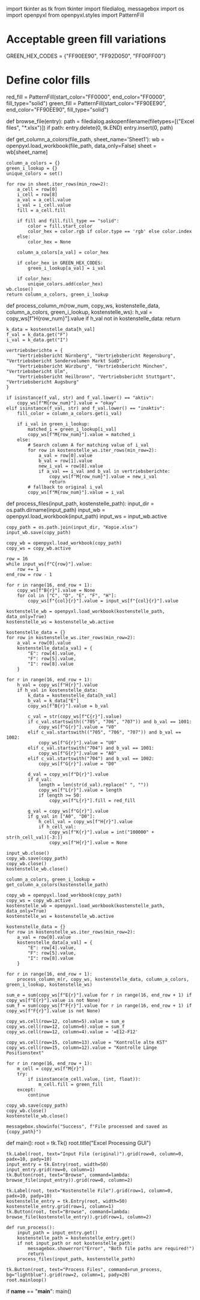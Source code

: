 import tkinter as tk
from tkinter import filedialog, messagebox
import os
import openpyxl
from openpyxl.styles import PatternFill

# Acceptable green fill variations
GREEN_HEX_CODES = {"FF90EE90", "FF92D050", "FF00FF00"}

# Define color fills
red_fill = PatternFill(start_color="FF0000", end_color="FF0000", fill_type="solid")
green_fill = PatternFill(start_color="FF90EE90", end_color="FF90EE90", fill_type="solid")


def browse_file(entry):
    path = filedialog.askopenfilename(filetypes=[("Excel files", "*.xlsx")])
    if path:
        entry.delete(0, tk.END)
        entry.insert(0, path)


def get_column_a_colors(file_path, sheet_name='Sheet1'):
    wb = openpyxl.load_workbook(file_path, data_only=False)
    sheet = wb[sheet_name]

    column_a_colors = {}
    green_i_lookup = {}
    unique_colors = set()

    for row in sheet.iter_rows(min_row=2):
        a_cell = row[0]
        i_cell = row[8]
        a_val = a_cell.value
        i_val = i_cell.value
        fill = a_cell.fill

        if fill and fill.fill_type == "solid":
            color = fill.start_color
            color_hex = color.rgb if color.type == 'rgb' else color.index
        else:
            color_hex = None

        column_a_colors[a_val] = color_hex

        if color_hex in GREEN_HEX_CODES:
            green_i_lookup[a_val] = i_val

        if color_hex:
            unique_colors.add(color_hex)
    wb.close()
    return column_a_colors, green_i_lookup


def process_column_m(row_num, copy_ws, kostenstelle_data, column_a_colors, green_i_lookup, kostenstelle_ws):
    h_val = copy_ws[f"H{row_num}"].value
    if h_val not in kostenstelle_data:
        return

    k_data = kostenstelle_data[h_val]
    f_val = k_data.get("F")
    i_val = k_data.get("I")

    vertriebsberichte = {
        "Vertriebsbericht Nürnberg", "Vertriebsbericht Regensburg", "Vertriebsbericht Sondervolumen Markt SüdD",
        "Vertriebsbericht Würzburg", "Vertriebsbericht München", "Vertriebsbericht Ulm",
        "Vertriebsbericht Heilbronn", "Vertriebsbericht Stuttgart", "Vertriebsbericht Augsburg"
    }

    if isinstance(f_val, str) and f_val.lower() == "aktiv":
        copy_ws[f"M{row_num}"].value = "okay"
    elif isinstance(f_val, str) and f_val.lower() == "inaktiv":
        fill_color = column_a_colors.get(i_val)

        if i_val in green_i_lookup:
            matched_i = green_i_lookup[i_val]
            copy_ws[f"M{row_num}"].value = matched_i
        else:
            # Search column A for matching value of i_val
            for row in kostenstelle_ws.iter_rows(min_row=2):
                a_val = row[0].value
                b_val = row[1].value
                new_i_val = row[8].value
                if a_val == i_val and b_val in vertriebsberichte:
                    copy_ws[f"M{row_num}"].value = new_i_val
                    return
            # fallback to original i_val
            copy_ws[f"M{row_num}"].value = i_val


def process_files(input_path, kostenstelle_path):
    input_dir = os.path.dirname(input_path)
    input_wb = openpyxl.load_workbook(input_path)
    input_ws = input_wb.active

    copy_path = os.path.join(input_dir, "Kopie.xlsx")
    input_wb.save(copy_path)

    copy_wb = openpyxl.load_workbook(copy_path)
    copy_ws = copy_wb.active

    row = 16
    while input_ws[f"C{row}"].value:
        row += 1
    end_row = row - 1

    for r in range(16, end_row + 1):
        copy_ws[f"B{r}"].value = None
        for col in ["C", "D", "E", "F", "H"]:
            copy_ws[f"{col}{r}"].value = input_ws[f"{col}{r}"].value

    kostenstelle_wb = openpyxl.load_workbook(kostenstelle_path, data_only=True)
    kostenstelle_ws = kostenstelle_wb.active

    kostenstelle_data = {}
    for row in kostenstelle_ws.iter_rows(min_row=2):
        a_val = row[0].value
        kostenstelle_data[a_val] = {
            "E": row[4].value,
            "F": row[5].value,
            "I": row[8].value
        }

    for r in range(16, end_row + 1):
        h_val = copy_ws[f"H{r}"].value
        if h_val in kostenstelle_data:
            k_data = kostenstelle_data[h_val]
            b_val = k_data["E"]
            copy_ws[f"B{r}"].value = b_val

            c_val = str(copy_ws[f"C{r}"].value)
            if c_val.startswith(("705", "706", "707")) and b_val == 1001:
                copy_ws[f"G{r}"].value = "V0"
            elif c_val.startswith(("705", "706", "707")) and b_val == 1002:
                copy_ws[f"G{r}"].value = "U0"
            elif c_val.startswith("704") and b_val == 1001:
                copy_ws[f"G{r}"].value = "A0"
            elif c_val.startswith("704") and b_val == 1002:
                copy_ws[f"G{r}"].value = "D0"

            d_val = copy_ws[f"D{r}"].value
            if d_val:
                length = len(str(d_val).replace(" ", ""))
                copy_ws[f"L{r}"].value = length
                if length >= 50:
                    copy_ws[f"L{r}"].fill = red_fill

            g_val = copy_ws[f"G{r}"].value
            if g_val in ["A0", "D0"]:
                h_cell_val = copy_ws[f"H{r}"].value
                if h_cell_val:
                    copy_ws[f"K{r}"].value = int("100000" + str(h_cell_val)[-3:])
                    copy_ws[f"H{r}"].value = None

    input_wb.close()
    copy_wb.save(copy_path)
    copy_wb.close()
    kostenstelle_wb.close()

    column_a_colors, green_i_lookup = get_column_a_colors(kostenstelle_path)

    copy_wb = openpyxl.load_workbook(copy_path)
    copy_ws = copy_wb.active
    kostenstelle_wb = openpyxl.load_workbook(kostenstelle_path, data_only=True)
    kostenstelle_ws = kostenstelle_wb.active

    kostenstelle_data = {}
    for row in kostenstelle_ws.iter_rows(min_row=2):
        a_val = row[0].value
        kostenstelle_data[a_val] = {
            "E": row[4].value,
            "F": row[5].value,
            "I": row[8].value
        }

    for r in range(16, end_row + 1):
        process_column_m(r, copy_ws, kostenstelle_data, column_a_colors, green_i_lookup, kostenstelle_ws)

    sum_e = sum(copy_ws[f"E{r}"].value for r in range(16, end_row + 1) if copy_ws[f"E{r}"].value is not None)
    sum_f = sum(copy_ws[f"F{r}"].value for r in range(16, end_row + 1) if copy_ws[f"F{r}"].value is not None)

    copy_ws.cell(row=12, column=5).value = sum_e
    copy_ws.cell(row=12, column=6).value = sum_f
    copy_ws.cell(row=12, column=4).value = '=E12-F12'

    copy_ws.cell(row=15, column=13).value = "Kontrolle alte KST"
    copy_ws.cell(row=15, column=12).value = "Kontrolle Länge Positionstext"

    for r in range(16, end_row + 1):
        m_cell = copy_ws[f"M{r}"]
        try:
            if isinstance(m_cell.value, (int, float)):
                m_cell.fill = green_fill
        except:
            continue

    copy_wb.save(copy_path)
    copy_wb.close()
    kostenstelle_wb.close()

    messagebox.showinfo("Success", f"File processed and saved as {copy_path}")


def main():
    root = tk.Tk()
    root.title("Excel Processing GUI")

    tk.Label(root, text="Input File (original)").grid(row=0, column=0, padx=10, pady=10)
    input_entry = tk.Entry(root, width=50)
    input_entry.grid(row=0, column=1)
    tk.Button(root, text="Browse", command=lambda: browse_file(input_entry)).grid(row=0, column=2)

    tk.Label(root, text="Kostenstelle File").grid(row=1, column=0, padx=10, pady=10)
    kostenstelle_entry = tk.Entry(root, width=50)
    kostenstelle_entry.grid(row=1, column=1)
    tk.Button(root, text="Browse", command=lambda: browse_file(kostenstelle_entry)).grid(row=1, column=2)

    def run_process():
        input_path = input_entry.get()
        kostenstelle_path = kostenstelle_entry.get()
        if not input_path or not kostenstelle_path:
            messagebox.showerror("Error", "Both file paths are required!")
            return
        process_files(input_path, kostenstelle_path)

    tk.Button(root, text="Process Files", command=run_process, bg="lightblue").grid(row=2, column=1, pady=20)
    root.mainloop()


if __name__ == "__main__":
    main()
